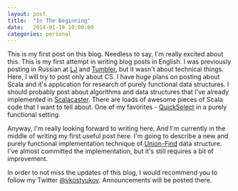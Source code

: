 ```yaml
---
layout: post
title:  "In The Beginning"
date:   2014-01-19 10:00:00
categories: personal
---
```


This is my first post on this blog. Needless to say, I'm really excited about this. This is my first attempt in writing blog posts in English. I was previously posting in Russian at [LJ](http://vkostyukov.livejournal.com) and [Tumbler](http://vkostyukov.tumblr.com), but it wasn't about technical things. Here, I will try to post only about CS. I have huge plans on posting about Scala and it's application for research of purely functional data structures. I should probably post about algorithms and data structures that I've already implemented in [Scalacaster](https://github.com/vkostyukov/scalacaster). There are loads of awesome pieces of Scala code that I want to tell about. One of my favorites - [QuickSelect](https://github.com/vkostyukov/scalacaster/blob/master/src/search/SelectionSearch.scala) in a purely functional setting.

Anyway, I'm really looking forward to writing here. And I'm currently in the middle of writing my first useful post here. I'm going to describe a new and purely functional implementation technique of [Union-Find](http://en.wikipedia.org/wiki/Disjoint-set_data_structure) data structure. I've almost committed the implementation, but it's still requires a bit of improvement.

In order to not miss the updates of this blog, I would recommend you to follow my Twitter [@vkostyukov](https://twitter.com/vkostyukov). Announcements will be posted there.
